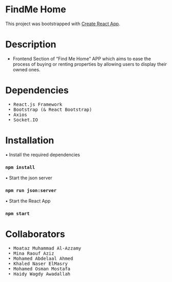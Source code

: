 # FindMe Home 

This project was bootstrapped with [Create React App](https://github.com/facebook/create-react-app).

# Description
* Frontend Section of 
“Find Me Home” APP which aims to ease the process of buying or renting properties by allowing users to display their owned ones.

# Dependencies
<pre>
 • React.js Framework
 • Bootstrap (& React Bootstrap)
 • Axios
 • Socket.IO
</pre>

# Installation
 • Install the required dependencies
### `npm install`
 • Start the json server
### `npm run json:server`
 • Start the React App
### `npm start`

# Collaborators
<pre>
 • Moataz Muhammad Al-Azzamy
 • Mina Raouf Aziz
 • Mohamed Abdelaal Ahmed
 • Khaled Naser ElMasry
 • Mohamed Osman Mostafa
 • Haidy Wagdy Awadallah
</pre>


